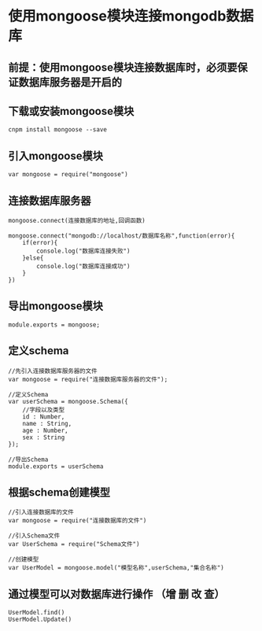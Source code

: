 # 使用mongoose模块连接mongodb数据库

## 前提：使用mongoose模块连接数据库时，必须要保证数据库服务器是开启的

## 下载或安装mongoose模块

    cnpm install mongoose --save 

## 引入mongoose模块

    var mongoose = require("mongoose")

## 连接数据库服务器

    mongoose.connect(连接数据库的地址,回调函数)

    mongoose.connect("mongodb://localhost/数据库名称",function(error){
        if(error){
            console.log("数据库连接失败")
        }else{
            console.log("数据库连接成功")
        }
    })
    
## 导出mongoose模块

    module.exports = mongoose;    

## 定义schema

    //先引入连接数据库服务器的文件
    var mongoose = require("连接数据库服务器的文件");
    
    //定义Schema
    var userSchema = mongoose.Schema({
        //字段以及类型
        id : Number,
        name : String,
        age : Number,
        sex : String
    });
    
    //导出Schema
    module.exports = userSchema
    

## 根据schema创建模型

    //引入连接数据库的文件
    var mongoose = require("连接数据库的文件")
    
    //引入Schema文件
    var UserSchema = require("Schema文件")
    
    //创建模型
    var UserModel = mongoose.model("模型名称",userSchema,"集合名称")
    
    


## 通过模型可以对数据库进行操作 （增 删  改   查）

    UserModel.find()
    UserModel.Update()
    
    
